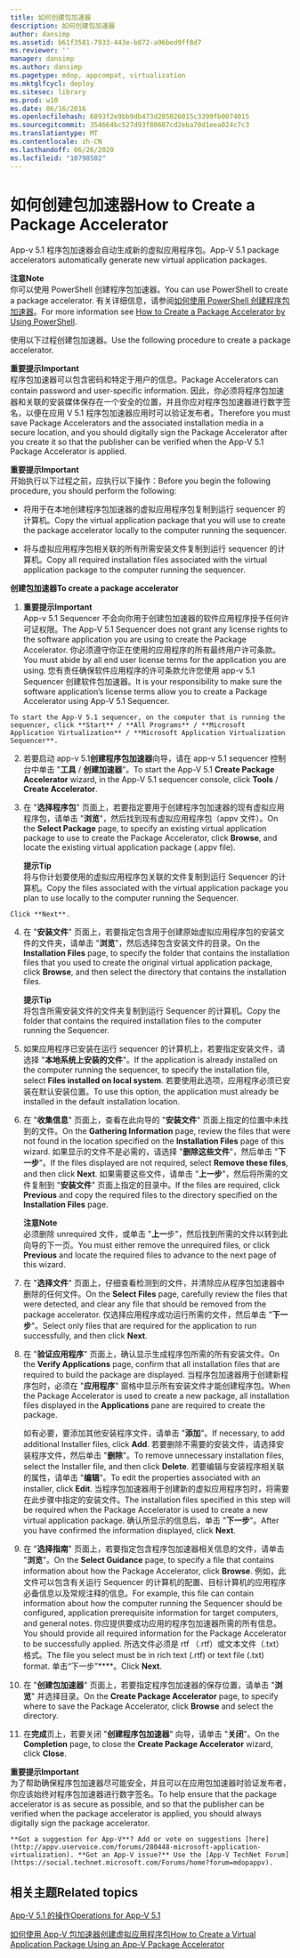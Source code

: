 ```yaml
---
title: 如何创建包加速器
description: 如何创建包加速器
author: dansimp
ms.assetid: b61f3581-7933-443e-b872-a96bed9ff8d7
ms.reviewer: ''
manager: dansimp
ms.author: dansimp
ms.pagetype: mdop, appcompat, virtualization
ms.mktglfcycl: deploy
ms.sitesec: library
ms.prod: w10
ms.date: 06/16/2016
ms.openlocfilehash: 6893f2e9bb9db473d285026015c3399fb0074015
ms.sourcegitcommit: 354664bc527d93f80687cd2eba70d1eea024c7c3
ms.translationtype: MT
ms.contentlocale: zh-CN
ms.lasthandoff: 06/26/2020
ms.locfileid: "10798502"
---
```

# <span data-ttu-id="4cdb0-103">如何创建包加速器</span><span class="sxs-lookup"><span data-stu-id="4cdb0-103">How to Create a Package Accelerator</span></span>


<span data-ttu-id="4cdb0-104">App-v 5.1 程序包加速器会自动生成新的虚拟应用程序包。</span><span class="sxs-lookup"><span data-stu-id="4cdb0-104">App-V 5.1 package accelerators automatically generate new virtual application packages.</span></span>

**<span data-ttu-id="4cdb0-105">注意</span><span class="sxs-lookup"><span data-stu-id="4cdb0-105">Note</span></span>**  
<span data-ttu-id="4cdb0-106">你可以使用 PowerShell 创建程序包加速器。</span><span class="sxs-lookup"><span data-stu-id="4cdb0-106">You can use PowerShell to create a package accelerator.</span></span> <span data-ttu-id="4cdb0-107">有关详细信息，请参阅[如何使用 PowerShell 创建程序包加速器](how-to-create-a-package-accelerator-by-using-powershell51.md)。</span><span class="sxs-lookup"><span data-stu-id="4cdb0-107">For more information see [How to Create a Package Accelerator by Using PowerShell](how-to-create-a-package-accelerator-by-using-powershell51.md).</span></span>



<span data-ttu-id="4cdb0-108">使用以下过程创建包加速器。</span><span class="sxs-lookup"><span data-stu-id="4cdb0-108">Use the following procedure to create a package accelerator.</span></span>

**<span data-ttu-id="4cdb0-109">重要提示</span><span class="sxs-lookup"><span data-stu-id="4cdb0-109">Important</span></span>**  
<span data-ttu-id="4cdb0-110">程序包加速器可以包含密码和特定于用户的信息。</span><span class="sxs-lookup"><span data-stu-id="4cdb0-110">Package Accelerators can contain password and user-specific information.</span></span> <span data-ttu-id="4cdb0-111">因此，你必须将程序包加速器和关联的安装媒体保存在一个安全的位置，并且你应对程序包加速器进行数字签名，以便在应用 V 5.1 程序包加速器应用时可以验证发布者。</span><span class="sxs-lookup"><span data-stu-id="4cdb0-111">Therefore you must save Package Accelerators and the associated installation media in a secure location, and you should digitally sign the Package Accelerator after you create it so that the publisher can be verified when the App-V 5.1 Package Accelerator is applied.</span></span>



**<span data-ttu-id="4cdb0-112">重要提示</span><span class="sxs-lookup"><span data-stu-id="4cdb0-112">Important</span></span>**  
<span data-ttu-id="4cdb0-113">开始执行以下过程之前，应执行以下操作：</span><span class="sxs-lookup"><span data-stu-id="4cdb0-113">Before you begin the following procedure, you should perform the following:</span></span>

-   <span data-ttu-id="4cdb0-114">将用于在本地创建程序包加速器的虚拟应用程序包复制到运行 sequencer 的计算机。</span><span class="sxs-lookup"><span data-stu-id="4cdb0-114">Copy the virtual application package that you will use to create the package accelerator locally to the computer running the sequencer.</span></span>

-   <span data-ttu-id="4cdb0-115">将与虚拟应用程序包相关联的所有所需安装文件复制到运行 sequencer 的计算机。</span><span class="sxs-lookup"><span data-stu-id="4cdb0-115">Copy all required installation files associated with the virtual application package to the computer running the sequencer.</span></span>



**<span data-ttu-id="4cdb0-116">创建包加速器</span><span class="sxs-lookup"><span data-stu-id="4cdb0-116">To create a package accelerator</span></span>**

1.  **<span data-ttu-id="4cdb0-117">重要提示</span><span class="sxs-lookup"><span data-stu-id="4cdb0-117">Important</span></span>**  
    <span data-ttu-id="4cdb0-118">App-v 5.1 Sequencer 不会向你用于创建包加速器的软件应用程序授予任何许可证权限。</span><span class="sxs-lookup"><span data-stu-id="4cdb0-118">The App-V 5.1 Sequencer does not grant any license rights to the software application you are using to create the Package Accelerator.</span></span> <span data-ttu-id="4cdb0-119">你必须遵守你正在使用的应用程序的所有最终用户许可条款。</span><span class="sxs-lookup"><span data-stu-id="4cdb0-119">You must abide by all end user license terms for the application you are using.</span></span> <span data-ttu-id="4cdb0-120">您有责任确保软件应用程序的许可条款允许您使用 app-v 5.1 Sequencer 创建软件包加速器。</span><span class="sxs-lookup"><span data-stu-id="4cdb0-120">It is your responsibility to make sure the software application’s license terms allow you to create a Package Accelerator using App-V 5.1 Sequencer.</span></span>



~~~
To start the App-V 5.1 sequencer, on the computer that is running the sequencer, click **Start** / **All Programs** / **Microsoft Application Virtualization** / **Microsoft Application Virtualization Sequencer**.
~~~

2. <span data-ttu-id="4cdb0-121">若要启动 app-v 5.1**创建程序包加速器**向导，请在 app-v 5.1 sequencer 控制台中单击 "**工具**  /  **创建加速器**"。</span><span class="sxs-lookup"><span data-stu-id="4cdb0-121">To start the App-V 5.1 **Create Package Accelerator** wizard, in the App-V 5.1 sequencer console, click **Tools** / **Create Accelerator**.</span></span>

3. <span data-ttu-id="4cdb0-122">在 "**选择程序包**" 页面上，若要指定要用于创建程序包加速器的现有虚拟应用程序包，请单击 "**浏览**"，然后找到现有虚拟应用程序包（appv 文件）。</span><span class="sxs-lookup"><span data-stu-id="4cdb0-122">On the **Select Package** page, to specify an existing virtual application package to use to create the Package Accelerator, click **Browse**, and locate the existing virtual application package (.appv file).</span></span>

   **<span data-ttu-id="4cdb0-123">提示</span><span class="sxs-lookup"><span data-stu-id="4cdb0-123">Tip</span></span>**  
   <span data-ttu-id="4cdb0-124">将与你计划要使用的虚拟应用程序包关联的文件复制到运行 Sequencer 的计算机。</span><span class="sxs-lookup"><span data-stu-id="4cdb0-124">Copy the files associated with the virtual application package you plan to use locally to the computer running the Sequencer.</span></span>



~~~
Click **Next**.
~~~

4. <span data-ttu-id="4cdb0-125">在 "**安装文件**" 页面上，若要指定包含用于创建原始虚拟应用程序包的安装文件的文件夹，请单击 "**浏览**"，然后选择包含安装文件的目录。</span><span class="sxs-lookup"><span data-stu-id="4cdb0-125">On the **Installation Files** page, to specify the folder that contains the installation files that you used to create the original virtual application package, click **Browse**, and then select the directory that contains the installation files.</span></span>

   **<span data-ttu-id="4cdb0-126">提示</span><span class="sxs-lookup"><span data-stu-id="4cdb0-126">Tip</span></span>**  
   <span data-ttu-id="4cdb0-127">将包含所需安装文件的文件夹复制到运行 Sequencer 的计算机。</span><span class="sxs-lookup"><span data-stu-id="4cdb0-127">Copy the folder that contains the required installation files to the computer running the Sequencer.</span></span>



5. <span data-ttu-id="4cdb0-128">如果应用程序已安装在运行 sequencer 的计算机上，若要指定安装文件，请选择 "**本地系统上安装的文件**"。</span><span class="sxs-lookup"><span data-stu-id="4cdb0-128">If the application is already installed on the computer running the sequencer, to specify the installation file, select **Files installed on local system**.</span></span> <span data-ttu-id="4cdb0-129">若要使用此选项，应用程序必须已安装在默认安装位置。</span><span class="sxs-lookup"><span data-stu-id="4cdb0-129">To use this option, the application must already be installed in the default installation location.</span></span>

6. <span data-ttu-id="4cdb0-130">在 "**收集信息**" 页面上，查看在此向导的 "**安装文件**" 页面上指定的位置中未找到的文件。</span><span class="sxs-lookup"><span data-stu-id="4cdb0-130">On the **Gathering Information** page, review the files that were not found in the location specified on the **Installation Files** page of this wizard.</span></span> <span data-ttu-id="4cdb0-131">如果显示的文件不是必需的，请选择 "**删除这些文件**"，然后单击 "**下一步**"。</span><span class="sxs-lookup"><span data-stu-id="4cdb0-131">If the files displayed are not required, select **Remove these files**, and then click **Next**.</span></span> <span data-ttu-id="4cdb0-132">如果需要这些文件，请单击 "**上一步**"，然后将所需的文件复制到 "**安装文件**" 页面上指定的目录中。</span><span class="sxs-lookup"><span data-stu-id="4cdb0-132">If the files are required, click **Previous** and copy the required files to the directory specified on the **Installation Files** page.</span></span>

   **<span data-ttu-id="4cdb0-133">注意</span><span class="sxs-lookup"><span data-stu-id="4cdb0-133">Note</span></span>**  
   <span data-ttu-id="4cdb0-134">必须删除 unrequired 文件，或单击 "**上一**步"，然后找到所需的文件以转到此向导的下一页。</span><span class="sxs-lookup"><span data-stu-id="4cdb0-134">You must either remove the unrequired files, or click **Previous** and locate the required files to advance to the next page of this wizard.</span></span>



7. <span data-ttu-id="4cdb0-135">在 "**选择文件**" 页面上，仔细查看检测到的文件，并清除应从程序包加速器中删除的任何文件。</span><span class="sxs-lookup"><span data-stu-id="4cdb0-135">On the **Select Files** page, carefully review the files that were detected, and clear any file that should be removed from the package accelerator.</span></span> <span data-ttu-id="4cdb0-136">仅选择应用程序成功运行所需的文件，然后单击 "**下一步**"。</span><span class="sxs-lookup"><span data-stu-id="4cdb0-136">Select only files that are required for the application to run successfully, and then click **Next**.</span></span>

8. <span data-ttu-id="4cdb0-137">在 "**验证应用程序**" 页面上，确认显示生成程序包所需的所有安装文件。</span><span class="sxs-lookup"><span data-stu-id="4cdb0-137">On the **Verify Applications** page, confirm that all installation files that are required to build the package are displayed.</span></span> <span data-ttu-id="4cdb0-138">当程序包加速器用于创建新程序包时，必须在 "**应用程序**" 窗格中显示所有安装文件才能创建程序包。</span><span class="sxs-lookup"><span data-stu-id="4cdb0-138">When the Package Accelerator is used to create a new package, all installation files displayed in the **Applications** pane are required to create the package.</span></span>

   <span data-ttu-id="4cdb0-139">如有必要，要添加其他安装程序文件，请单击 "**添加**"。</span><span class="sxs-lookup"><span data-stu-id="4cdb0-139">If necessary, to add additional Installer files, click **Add**.</span></span> <span data-ttu-id="4cdb0-140">若要删除不需要的安装文件，请选择安装程序文件，然后单击 "**删除**"。</span><span class="sxs-lookup"><span data-stu-id="4cdb0-140">To remove unnecessary installation files, select the Installer file, and then click **Delete**.</span></span> <span data-ttu-id="4cdb0-141">若要编辑与安装程序相关联的属性，请单击 "**编辑**"。</span><span class="sxs-lookup"><span data-stu-id="4cdb0-141">To edit the properties associated with an installer, click **Edit**.</span></span> <span data-ttu-id="4cdb0-142">当程序包加速器用于创建新的虚拟应用程序包时，将需要在此步骤中指定的安装文件。</span><span class="sxs-lookup"><span data-stu-id="4cdb0-142">The installation files specified in this step will be required when the Package Accelerator is used to create a new virtual application package.</span></span> <span data-ttu-id="4cdb0-143">确认所显示的信息后，单击 "**下一步**"。</span><span class="sxs-lookup"><span data-stu-id="4cdb0-143">After you have confirmed the information displayed, click **Next**.</span></span>

9. <span data-ttu-id="4cdb0-144">在 "**选择指南**" 页面上，若要指定包含程序包加速器相关信息的文件，请单击 "**浏览**"。</span><span class="sxs-lookup"><span data-stu-id="4cdb0-144">On the **Select Guidance** page, to specify a file that contains information about how the Package Accelerator, click **Browse**.</span></span> <span data-ttu-id="4cdb0-145">例如，此文件可以包含有关运行 Sequencer 的计算机的配置、目标计算机的应用程序必备信息以及常规注释的信息。</span><span class="sxs-lookup"><span data-stu-id="4cdb0-145">For example, this file can contain information about how the computer running the Sequencer should be configured, application prerequisite information for target computers, and general notes.</span></span> <span data-ttu-id="4cdb0-146">你应提供要成功应用的程序包加速器所需的所有信息。</span><span class="sxs-lookup"><span data-stu-id="4cdb0-146">You should provide all required information for the Package Accelerator to be successfully applied.</span></span> <span data-ttu-id="4cdb0-147">所选文件必须是 rtf （.rtf）或文本文件（.txt）格式。</span><span class="sxs-lookup"><span data-stu-id="4cdb0-147">The file you select must be in rich text (.rtf) or text file (.txt) format.</span></span> <span data-ttu-id="4cdb0-148">单击“下一步”\*\*\*\*。</span><span class="sxs-lookup"><span data-stu-id="4cdb0-148">Click **Next**.</span></span>

10. <span data-ttu-id="4cdb0-149">在 "**创建包加速器**" 页面上，若要指定程序包加速器的保存位置，请单击 "**浏览**" 并选择目录。</span><span class="sxs-lookup"><span data-stu-id="4cdb0-149">On the **Create Package Accelerator** page, to specify where to save the Package Accelerator, click **Browse** and select the directory.</span></span>

11. <span data-ttu-id="4cdb0-150">在**完成**页上，若要关闭 "**创建程序包加速器**" 向导，请单击 "**关闭**"。</span><span class="sxs-lookup"><span data-stu-id="4cdb0-150">On the **Completion** page, to close the **Create Package Accelerator** wizard, click **Close**.</span></span>

   **<span data-ttu-id="4cdb0-151">重要提示</span><span class="sxs-lookup"><span data-stu-id="4cdb0-151">Important</span></span>**  
   <span data-ttu-id="4cdb0-152">为了帮助确保程序包加速器尽可能安全，并且可以在应用包加速器时验证发布者，你应该始终对程序包加速器进行数字签名。</span><span class="sxs-lookup"><span data-stu-id="4cdb0-152">To help ensure that the package accelerator is as secure as possible, and so that the publisher can be verified when the package accelerator is applied, you should always digitally sign the package accelerator.</span></span>



~~~
**Got a suggestion for App-V**? Add or vote on suggestions [here](http://appv.uservoice.com/forums/280448-microsoft-application-virtualization). **Got an App-V issue?** Use the [App-V TechNet Forum](https://social.technet.microsoft.com/Forums/home?forum=mdopappv).
~~~

## <span data-ttu-id="4cdb0-153">相关主题</span><span class="sxs-lookup"><span data-stu-id="4cdb0-153">Related topics</span></span>


[<span data-ttu-id="4cdb0-154">App-V 5.1 的操作</span><span class="sxs-lookup"><span data-stu-id="4cdb0-154">Operations for App-V 5.1</span></span>](operations-for-app-v-51.md)

[<span data-ttu-id="4cdb0-155">如何使用 App-V 包加速器创建虚拟应用程序包</span><span class="sxs-lookup"><span data-stu-id="4cdb0-155">How to Create a Virtual Application Package Using an App-V Package Accelerator</span></span>](how-to-create-a-virtual-application-package-using-an-app-v-package-accelerator51.md)









